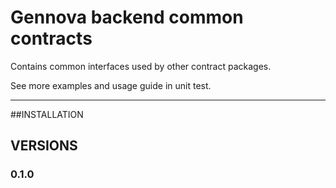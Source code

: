 # Gennova backend common contracts

Contains common interfaces used by other contract packages.

See more examples and usage guide in unit test.

---

##INSTALLATION


## VERSIONS

### 0.1.0
